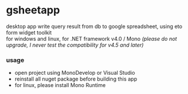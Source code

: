 # gsheetapp
desktop app write query result from db to google spreadsheet, using eto form widget toolkit  
for windows and linux, for .NET framework v4.0 / Mono
*(please do not upgrade, I never test the compatibility for v4.5 and later)*

### usage
* open project using MonoDevelop or Visual Studio
* reinstall all nuget package before building this app
* for linux, please install Mono Runtime
